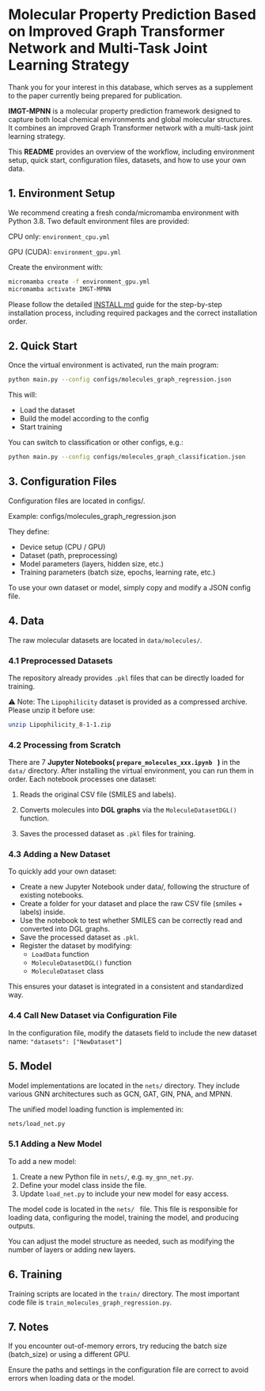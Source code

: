 # Molecular Property Prediction Based on Improved Graph Transformer Network and Multi-Task Joint Learning Strategy
Thank you for your interest in this database, which serves as a supplement to the paper currently being prepared for publication. 

**IMGT-MPNN** is a molecular property prediction framework designed to capture both local chemical environments and global molecular structures. It combines an improved Graph Transformer network with a multi-task joint learning strategy. 

This **README** provides an overview of the workflow, including environment setup, quick start, configuration files, datasets, and how to use your own data.

## 1. Environment Setup
We recommend creating a fresh conda/micromamba environment with Python 3.8. Two default environment files are provided:

CPU only: `environment_cpu.yml`

GPU (CUDA): `environment_gpu.yml`

Create the environment with:
```bash
micromamba create -f environment_gpu.yml
micromamba activate IMGT-MPNN
```
Please follow the detailed [INSTALL.md](INSTALL.md) guide for the step-by-step installation process, including required packages and the correct installation order.

## 2. Quick Start
Once the virtual environment is activated, run the main program:
```bash
python main.py --config configs/molecules_graph_regression.json
```
This will:
- Load the dataset
- Build the model according to the config
- Start training

You can switch to classification or other configs, e.g.:
```bash
python main.py --config configs/molecules_graph_classification.json
```
## 3. Configuration Files
Configuration files are located in configs/.

Example: configs/molecules_graph_regression.json

They define:

- Device setup (CPU / GPU)
- Dataset (path, preprocessing)
- Model parameters (layers, hidden size, etc.)
- Training parameters (batch size, epochs, learning rate, etc.)

To use your own dataset or model, simply copy and modify a JSON config file.

## 4. Data
The raw molecular datasets are located in `data/molecules/`.

### 4.1 Preprocessed Datasets
The repository already provides `.pkl` files that can be directly loaded for training.

⚠️ Note: The `Lipophilicity` dataset is provided as a compressed archive.
Please unzip it before use:

```bash
unzip Lipophilicity_8-1-1.zip
```
### 4.2 Processing from Scratch
There are 7 **Jupyter Notebooks( `prepare_molecules_xxx.ipynb ` )** in the `data/` directory. 
After installing the virtual environment, you can run them in order.
Each notebook processes one dataset:

1. Reads the original CSV file (SMILES and labels).

2. Converts molecules into **DGL graphs** via the `MoleculeDatasetDGL()` function.

3. Saves the processed dataset as `.pkl` files for training.

### 4.3 Adding a New Dataset
To quickly add your own dataset:

- Create a new Jupyter Notebook under data/, following the structure of existing notebooks.
- Create a folder for your dataset and place the raw CSV file (smiles + labels) inside.
- Use the notebook to test whether SMILES can be correctly read and converted into DGL graphs.
- Save the processed dataset as `.pkl`.
- Register the dataset by modifying:
  - `LoadData` function
  - `MoleculeDatasetDGL()` function
  - `MoleculeDataset` class

This ensures your dataset is integrated in a consistent and standardized way.

### 4.4 Call New Dataset via Configuration File
In the configuration file, modify the datasets field to include the new dataset name:
	 `"datasets": ["NewDataset"] `
  
## 5. Model

Model implementations are located in the `nets/` directory. They include various GNN architectures such as GCN, GAT, GIN, PNA, and MPNN.

The unified model loading function is implemented in:
```bash
nets/load_net.py
```

### 5.1 Adding a New Model
To add a new model:

1. Create a new Python file in `nets/`, e.g. `my_gnn_net.py`.
2. Define your model class inside the file.
3. Update `load_net.py` to include your new model for easy access.

The model code is located in the  `nets/ ` file. This file is responsible for loading data, configuring the model, training the model, and producing outputs.

You can adjust the model structure as needed, such as modifying the number of layers or adding new layers.

## 6. Training
Training scripts are located in the `train/` directory. The most important code file is `train_molecules_graph_regression.py`.


## 7. Notes
If you encounter out-of-memory errors, try reducing the batch size (batch_size) or using a different GPU.

Ensure the paths and settings in the configuration file are correct to avoid errors when loading data or the model.

